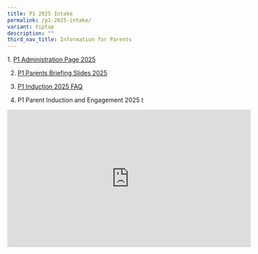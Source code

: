 ```yaml
---
title: P1 2025 Intake
permalink: /p1-2025-intake/
variant: tiptap
description: ""
third_nav_title: Information for Parents
---
```

<p>1. <a href="https://sites.google.com/moe.edu.sg/rivpsp12024?usp=sharing" rel="noopener nofollow" target="_blank">P1 Administration Page 2025</a>
</p>
<ol start="2" data-tight="true" class="tight">
<li>
<p><a href="/files/P1_Parents_Briefing_2025_.pdf" rel="noopener nofollow" target="_blank">P1 Parents Briefing Slides 2025</a>
</p>
</li>
<li>
<p><a href="/files/P1_Induction_2025_FAQ_Final.pdf" rel="noopener nofollow" target="_blank">P1 Induction 2025 FAQ</a>
</p>
</li>
<li>
<p>P1 Parent Induction and Engagement 2025 t</p>
</li>
</ol>
<div class="iframe-wrapper">
<iframe height="315" width="560" allowfullscreen="true" frameborder="0" src="https://www.youtube.com/embed/L3F3gwf7Me0?si=ET686FUXQuPztIXv"></iframe>
</div>
<p></p>